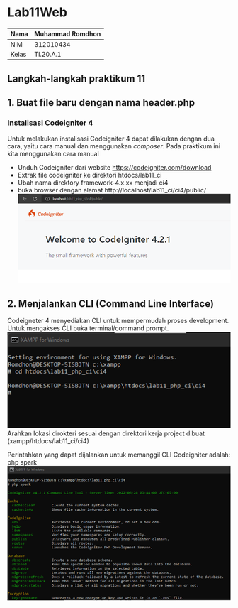 # Lab11Web
| Nama  | Muhammad Romdhon    |
| ------- | ----------------- |
| NIM   | 312010434          |
| Kelas | TI.20.A.1          |

## Langkah-langkah praktikum 11

## 1. Buat file baru dengan nama header.php
### Instalisasi Codeigniter 4
Untuk melakukan instalisasi Codeigniter 4 dapat dilakukan dengan dua cara, yaitu cara manual dan menggunakan *composer*. Pada praktikum ini kita menggunakan cara manual

* Unduh Codeigniter dari website https://codeigniter.com/download
* Extrak file codeigniter ke direktori htdocs/lab11_ci
* Ubah nama direktory framework-4.x.xx menjadi ci4
* buka browser dengan alamat http://localhost/lab11_ci/ci4/public/
![p](gambar/ss3.png)

## 2. Menjalankan CLI (Command Line Interface)
Codeigneter 4 menyediakan CLI untuk mempermudah proses development. Untuk mengakses CLI buka terminal/command prompt.<br>
![p](gambar/ss1.png)<br>
Arahkan lokasi dirokteri sesuai dengan direktori kerja project dibuat (xampp/htdocs/lab11_ci/ci4)

Perintahkan yang dapat dijalankan untuk memanggil CLI Codeigniter adalah:
php spark<br>
![p](gambar/ss2.png)<br>
